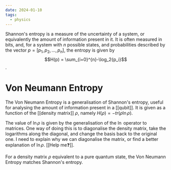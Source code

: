 ```yaml
---
date: 2024-01-10
tags:
  - physics
---
```

Shannon's entropy is a measure of the uncertainty of a system, or equivalently the amount of information present in it. It is often measured in bits, and, for a system with $n$ possible states, and probabilities described by the vector $p=[p_1, p_2, ..., p_n]$, the entropy is given by $$H(p) = \sum_{i=0}^{n}-\log_2{p_i}$$.
# Von Neumann Entropy

The Von Neumann Entropy is a generalisation of Shannon's entropy, useful for analysing the amount of information present in a [[qubit]]. It is given as a function of the [[density matrix]] $\rho$, namely $H(\rho) = - tr ( \rho\ln \rho )$.

The value of $\ln \rho$ is given by the generalisation of the $\ln$ operator to matrices. One way of doing this is to diagonalise the density matrix, take the logarithms along the diagonal, and change the basis back to the original one. I need to explain why we can diagonalise the matrix, or find a better explanation of $\ln \rho$. [[Help me❓]].

For a density matrix $\rho$ equivalent to a pure quantum state, the Von Neumann Entropy matches Shannon's entropy.